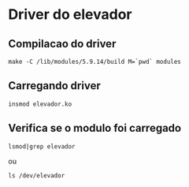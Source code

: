 # Driver do elevador

## Compilacao do driver
```shell
make -C /lib/modules/5.9.14/build M=`pwd` modules
```
## Carregando driver
```shell
insmod elevador.ko
```
## Verifica se o modulo foi carregado
```shell
lsmod|grep elevador
```
ou
```shell
ls /dev/elevador
```
